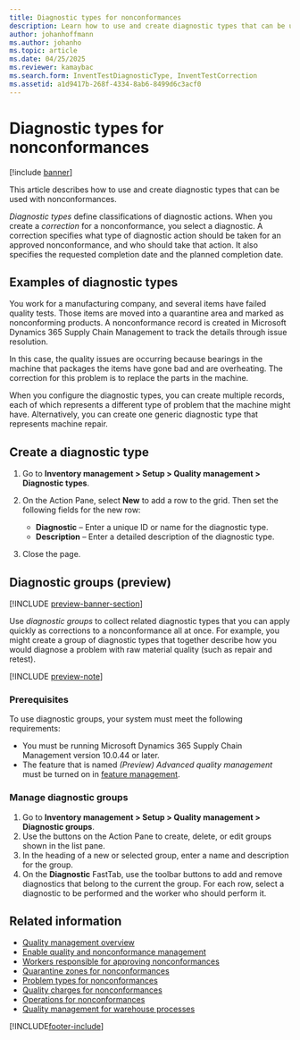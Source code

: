 ```yaml
---
title: Diagnostic types for nonconformances
description: Learn how to use and create diagnostic types that can be used with nonconformances, including examples of diagnostic types.
author: johanhoffmann
ms.author: johanho
ms.topic: article
ms.date: 04/25/2025
ms.reviewer: kamaybac
ms.search.form: InventTestDiagnosticType, InventTestCorrection
ms.assetid: a1d9417b-268f-4334-8ab6-8499d6c3acf0
---
```


# Diagnostic types for nonconformances

[!include [banner](../includes/banner.md)]

This article describes how to use and create diagnostic types that can be used with nonconformances.

*Diagnostic types* define classifications of diagnostic actions. When you create a *correction* for a nonconformance, you select a diagnostic. A correction specifies what type of diagnostic action should be taken for an approved nonconformance, and who should take that action. It also specifies the requested completion date and the planned completion date.

## Examples of diagnostic types

You work for a manufacturing company, and several items have failed quality tests. Those items are moved into a quarantine area and marked as nonconforming products. A nonconformance record is created in Microsoft Dynamics 365 Supply Chain Management to track the details through issue resolution.

In this case, the quality issues are occurring because bearings in the machine that packages the items have gone bad and are overheating. The correction for this problem is to replace the parts in the machine.

When you configure the diagnostic types, you can create multiple records, each of which represents a different type of problem that the machine might have. Alternatively, you can create one generic diagnostic type that represents machine repair.

## Create a diagnostic type

1. Go to **Inventory management \> Setup \> Quality management \> Diagnostic types**.
1. On the Action Pane, select **New** to add a row to the grid. Then set the following fields for the new row:

    - **Diagnostic** – Enter a unique ID or name for the diagnostic type.
    - **Description** – Enter a detailed description of the diagnostic type.

1. Close the page.

## Diagnostic groups (preview)

[!INCLUDE [preview-banner-section](~/../shared-content/shared/preview-includes/preview-banner-section.md)]
<!-- KFM: preview until further notice -->

Use *diagnostic groups* to collect related diagnostic types that you can apply quickly as corrections to a nonconformance all at once. For example, you might create a group of diagnostic types that together describe how you would diagnose a problem with raw material quality (such as repair and retest).

[!INCLUDE [preview-note](~/../shared-content/shared/preview-includes/preview-note-d365.md)]

### Prerequisites

To use diagnostic groups, your system must meet the following requirements:

- You must be running Microsoft Dynamics 365 Supply Chain Management version 10.0.44 or later.
- The feature that is named *(Preview) Advanced quality management* must be turned on in [feature management](../../fin-ops-core/fin-ops/get-started/feature-management/feature-management-overview.md).

### Manage diagnostic groups

1. Go to **Inventory management \> Setup \> Quality management \> Diagnostic groups**.
1. Use the buttons on the Action Pane to create, delete, or edit groups shown in the list pane.
1. In the heading of a new or selected group, enter a name and description for the group.
1. On the **Diagnostic** FastTab, use the toolbar buttons to add and remove diagnostics that belong to the current the group. For each row, select a diagnostic to be performed and the worker who should perform it.

## Related information

- [Quality management overview](quality-management-processes.md)
- [Enable quality and nonconformance management](enable-quality-management.md)
- [Workers responsible for approving nonconformances](quality-responsible-workers.md)
- [Quarantine zones for nonconformances](quality-quarantine-zones.md)
- [Problem types for nonconformances](quality-problem-types.md)
- [Quality charges for nonconformances](quality-charges.md)
- [Operations for nonconformances](quality-operations.md)
- [Quality management for warehouse processes](quality-management-for-warehouses-processes.md)

[!INCLUDE[footer-include](../../includes/footer-banner.md)]

